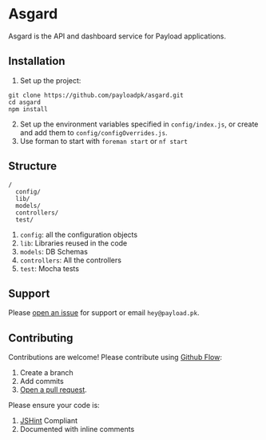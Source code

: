 # Asgard
Asgard is the API and dashboard service for Payload applications.

## Installation
1. Set up the project:
  ```
  git clone https://github.com/payloadpk/asgard.git
  cd asgard
  npm install
  ```
2. Set up the environment variables specified in `config/index.js`, or create and add them to `config/configOverrides.js`.
3. Use forman to start with `foreman start` or `nf start`

## Structure
```
/
  config/
  lib/
  models/
  controllers/
  test/
```
1. `config`: all the configuration objects
2. `lib`: Libraries reused in the code
3. `models`: DB Schemas
4. `controllers`: All the controllers
5. `test`: Mocha tests

## Support
Please [open an issue](https://github.com/payloadpk/asgard/issues/new) for support or email `hey@payload.pk`.

## Contributing
Contributions are welcome! Please contribute using [Github Flow](https://guides.github.com/introduction/flow/):
1. Create a branch
2. Add commits
3. [Open a pull request](https://github.com/fraction/readme-boilerplate/compare/).

Please ensure your code is:
1. [JSHint](http://jshint.com/) Compliant
2. Documented with inline comments
